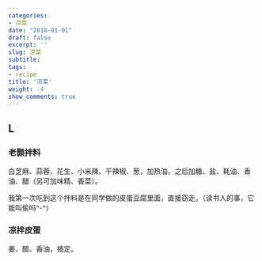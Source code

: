 ```yaml
---
categories:
- 凉菜
date: "2018-01-01"
draft: false
excerpt: ''
slug: 凉菜
subtitle: 
tags:
- recipe
title: '凉菜'
weight: -4
show_comments: true
---
```


## L

### 老颢拌料

白芝麻、蒜蓉、花生、小米辣、干辣椒、葱，加热油。之后加糖、盐、耗油、香油、醋（另可加味精、香菜）。

我第一次吃到这个拌料是在同学做的皮蛋豆腐里面，直接窃走。（读书人的事，它能叫偷吗^-^）

### 凉拌皮蛋

姜、醋、香油，搞定。

